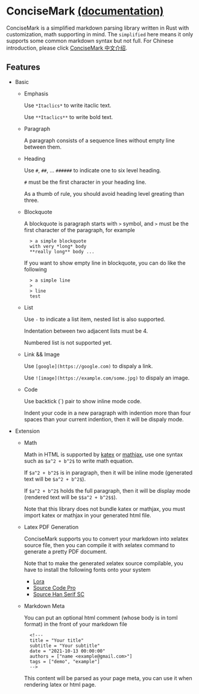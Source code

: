 # ConciseMark [(documentation)](https://docs.rs/concisemark/0.4.2/concisemark/index.html)

ConciseMark is a simplified markdown parsing library written in Rust with customization, math supporting
in mind. The `simplified` here means it only supports some common markdown syntax but not full.
For Chinese introduction, please click [ConciseMark 中文介绍](https://zhqli.com/post/1670199332).

## Features

- Basic

    - Emphasis

        Use `*Itaclics*` to write itaclic text.

        Use `**Itaclics**` to write bold text.

    - Paragraph

        A paragraph consists of a sequence lines without empty line between
        them.

    - Heading

        Use `#`, `##`, ... `######` to indicate one to six level heading.

        `#` must be the first character in your heading line.

        As a thumb of rule, you should avoid heading level greating than three.

    - Blockquote

        A blockquote is paragraph starts with `>` symbol, and `>` must be the
        first character of the paragraph, for example

            > a simple blockquote
            with very *long* body
            **really long** body ...

        If you want to show empty line in blockquote, you can do like the
        following

            > a simple line
            >
            > line
            test

    - List

        Use `-` to indicate a list item, nested list is also supported.

        Indentation between two adjacent lists must be 4.

        Numbered list is not supported yet.

    - Link && Image

        Use `[google](https://google.com)` to dispaly a link.

        Use `![image](https://example.com/some.jpg)` to dispaly an image.

    - Code

        Use backtick (`) pair to show inline mode code.

        Indent your code in a new paragraph with indention more than
        four spaces than your current indention, then it will be dispaly mode.

- Extension

    - Math

        Math in HTML is supported by [katex](https://katex.org/) or
        [mathjax](https://www.mathjax.org/), use one syntax such as
        `$a^2 + b^2$` to write math equation.

        If `$a^2 + b^2$` is in paragraph, then it will be inline mode
        (generated text will be `$a^2 + b^2$`).

        If `$a^2 + b^2$` holds the full paragraph, then it will be display mode
        (rendered text will be `$$a^2 + b^2$$`).

        Note that this library does not bundle katex or mathjax,
        you must import katex or mathjax in your generated html file.

    - Latex PDF Generation

        ConciseMark supports you to convert your markdown into xelatex source file, then you can compile it
        with xelatex command to generate a pretty PDF document.

        Note that to make the generated xelatex source compilable, you have to install the following
        fonts onto your system

        - [Lora](https://fonts.google.com/specimen/Lora)
        - [Source Code Pro](https://fonts.google.com/specimen/Source+Code+Pro?category=Monospace)
        - [Source Han Serif SC](https://github.com/adobe-fonts/source-han-serif/releases)

    - Markdown Meta

        You can put an optional html comment (whose body is in toml format) in the front of your markdown file

            <!---
            title = "Your title"
            subtitle = "Your subtitle"
            date = "2021-10-13 00:00:00"
            authors = ["name <example@gmail.com>"]
            tags = ["demo", "example"]
            -->

        This content will be parsed as your page meta, you can use it when rendering latex or html page.
